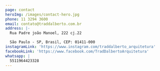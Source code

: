 ```yaml
---
page: contact
heroImg: /images/contact-hero.jpg
phone: 11 3294 3600
email: contato@traddalberto.com.br
address: |-
  Rua Padre joão Manoel, 222 cj.22

  São Paulo - SP, Brasil, CEP: 01411-000
instagramLink: 'https://www.instagram.com/traddalberto_arquitetura'
facebookLink: 'https://www.facebook.com/TradDalbertoArquitetura'
whatsapp: |
  5511964423328
---
```


